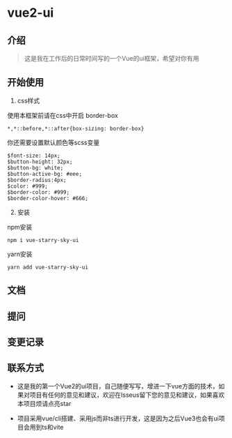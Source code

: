 # vue2-ui

## 介绍

> 这是我在工作后的日常时间写的一个Vue的ui框架，希望对你有用

## 开始使用

1. css样式


使用本框架前请在css中开启 border-box

```
*,*::before,*::after{box-sizing: border-box}
```
你还需要设置默认颜色等scss变量
```
$font-size: 14px;
$button-height: 32px;
$button-bg: white;
$button-active-bg: #eee;
$border-radius:4px;
$color: #999;
$border-color: #999;
$border-color-hover: #666;
```
2. 安装

npm安装

```
npm i vue-starry-sky-ui
```

yarn安装
```
yarn add vue-starry-sky-ui
```

## 文档

## 提问

## 变更记录

## 联系方式


- 这是我的第一个Vue2的ui项目，自己随便写写，增进一下vue方面的技术，如果对项目有任何的意见和建议，欢迎在Isseus留下您的意见和建议，如果喜欢本项目烦请点亮star

- 项目采用vue/cli搭建、采用js而非ts进行开发，这是因为之后Vue3也会有ui项目会用到ts和vite